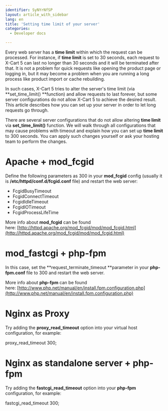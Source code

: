 ```yaml
---
identifier: SyNYrNfSP
layout: article_with_sidebar
lang: en
title: 'Setting time limit of your server'
categories:
  - Developer docs

---
```



Every web server has a **time limit** within which the request can be processed. For instance, if **time limit** is set to 30 seconds, each request to X-Cart 5 can last no longer than 30 seconds and it will be terminated after that. It is not a problem for quick requests like opening the product page or logging in, but it may become a problem when you are running a long process like product import or cache rebuilding.

In such cases, X-Cart 5 tries to alter the server's time limit (via **set_time_limit() **function) and allow requests to last forever, but some server configurations do not allow X-Cart 5 to achieve the desired result. This article describes how you can set up your server in order to let long requests go through.

There are several server configurations that do not allow altering **time limit** via **set_time_limit()** function. We will walk through all configurations that may cause problems with timeout and explain how you can set up **time limit** to 300 seconds. You can apply such changes yourself or ask your hosting team to perform the changes.

# Apache + mod_fcgid

Define the following parameters as 300 in your **mod_fcgid** config (usually it is **/etc/httpd/conf.d/fcgid.conf** file) and restart the web server:

*   FcgidBusyTimeout
*   FcgidConnectTimeout
*   FcgidIdleTimeout
*   FcgidIOTimeout
*   FcgidProcessLifeTime

More info about **mod_fcgid** can be found here: [http://httpd.apache.org/mod_fcgid/mod/mod_fcgid.html](http://httpd.apache.org/mod_fcgid/mod/mod_fcgid.html)

# mod_fastcgi + php-fpm

In this case, set the **request_terminate_timeout **parameter in your **php-fpm.conf** file to 300 and restart the web server.

More info about **php-fpm** can be found here: [http://www.php.net/manual/en/install.fpm.configuration.php](http://www.php.net/manual/en/install.fpm.configuration.php)

# Nginx as Proxy

Try adding the **proxy_read_timeout** option into your virtual host configuration, for example:

proxy_read_timeout 300;

# Nginx as standalone server + php-fpm

Try adding the **fastcgi_read_timeout** option into your **php-fpm** configuration, for example:

fastcgi_read_timeout 300;